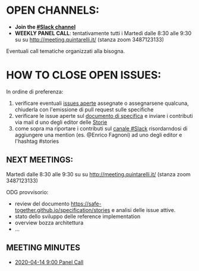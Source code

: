 # OPEN CHANNELS:

- **Join the [#Slack channel](https://safetogether2020.slack.com/app_redirect?channel=stories)**
- **WEEKLY PANEL CALL**: tentativamente tutti i Martedì dalle 8:30 alle 9:30 su su http://meeting.quintarelli.it/ (stanza zoom 3487123133)

Eventuali call tematiche organizzati alla bisogna.

# HOW TO CLOSE OPEN ISSUES:

In ordine di preferenza:

1. verificare eventuali [issues aperte](https://github.com/safe-together/stories-panel/issues) assegnate o assegnarsene qualcuna,  chiuderla con l'emissione di pull request sulle specifiche
2. verificare le issue aperte sul [documento di specifica](https://safe-together.github.io/specification/stories)  e inviare i contributi via mail d uno degli editor delle [Storie](http://meeting.quintarelli.it/)
3. come sopra ma riportare i contributi sul [canale #Slack](https://safetogether2020.slack.com/app_redirect?channel=stories) risordarndosi di aggiungere una mention (es. @Enrico Fagnoni) ad uno degli editor e l'hashtag #stories

## NEXT MEETINGS:

Martedì dalle 8:30 alle 9:30 su su http://meeting.quintarelli.it/ (stanza zoom 3487123133)

ODG provvisorio:

- review del documento https://safe-together.github.io/specification/stories e analisi delle issue attive.
- stato dello sviluppo delle reference implementation
- overview bozza architettura
- ...

## MEETING MINUTES

- [2020-04-14 9:00  Panel Call](meeting-minutes/202004140900-panel-call.md)
